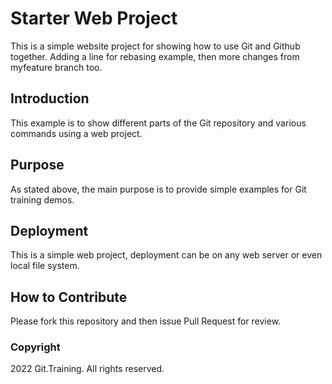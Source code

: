# Starter Web Project

This is a simple website project for
showing how to use Git and Github together.
Adding a line for rebasing example, then
more changes from myfeature branch too.

## Introduction

This example is to show different parts
of the Git repository and various commands
using a web project.

## Purpose

As stated above, the main purpose is to
provide simple examples for Git training
demos.

## Deployment

This is a simple web project, deployment
can be on any web server or even local
file system.

## How to Contribute

Please fork this repository and then issue
Pull Request for review.

### Copyright

2022 Git.Training. All rights reserved.
